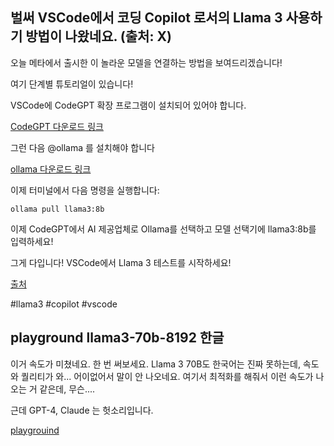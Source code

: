 ## 벌써 VSCode에서 코딩 Copilot 로서의 Llama 3 사용하기 방법이 나왔네요. (출처: X)

오늘 메타에서 출시한 이 놀라운 모델을 연결하는 방법을 보여드리겠습니다! 

여기 단계별 튜토리얼이 있습니다! 

VSCode에 CodeGPT 확장 프로그램이 설치되어 있어야 합니다.

[CodeGPT 다운로드 링크](https://marketplace.visualstudio.com/items?itemName=DanielSanMedium.dscodegpt&ssr=false)

그런 다음 @ollama 를 설치해야 합니다

[ollama 다운로드 링크](https://ollama.com/download)

이제 터미널에서 다음 명령을 실행합니다:
```
ollama pull llama3:8b
```
이제 CodeGPT에서 AI 제공업체로 Ollama를 선택하고 모델 선택기에 llama3:8b를 입력하세요!

그게 다입니다!  VSCode에서 Llama 3 테스트를 시작하세요! 

[출처](https://twitter.com/dani_avila7/status/1781061220495138907)

#llama3 #copilot #vscode


## playground llama3-70b-8192 한글

이거 속도가 미쳤네요. 한 번 써보세요. Llama 3 70B도 한국어는 진짜 못하는데, 
속도와 퀄리티가 와... 어이없어서 말이 안 나오네요. 여기서 최적화를 해줘서 이런 속도가 나오는 거 같은데, 무슨....

근데 GPT-4, Claude 는 헛소리입니다.


[playgrouind](https://console.groq.com/playground?model=llama3-70b-8192)





